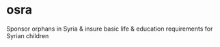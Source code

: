 osra
====

Sponsor orphans in Syria &amp; insure basic life &amp; education requirements for Syrian children
